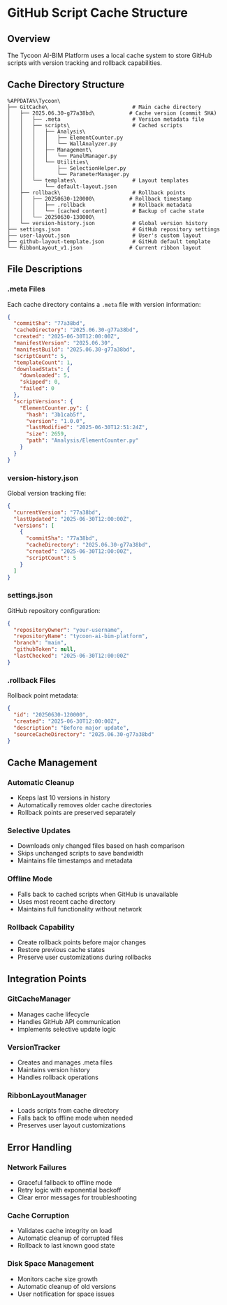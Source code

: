 # GitHub Script Cache Structure

## Overview
The Tycoon AI-BIM Platform uses a local cache system to store GitHub scripts with version tracking and rollback capabilities.

## Cache Directory Structure

```
%APPDATA%\Tycoon\
├── GitCache\                           # Main cache directory
│   ├── 2025.06.30-g77a38bd\           # Cache version (commit SHA)
│   │   ├── .meta                       # Version metadata file
│   │   ├── scripts\                    # Cached scripts
│   │   │   ├── Analysis\
│   │   │   │   ├── ElementCounter.py
│   │   │   │   └── WallAnalyzer.py
│   │   │   ├── Management\
│   │   │   │   └── PanelManager.py
│   │   │   └── Utilities\
│   │   │       ├── SelectionHelper.py
│   │   │       └── ParameterManager.py
│   │   └── templates\                  # Layout templates
│   │       └── default-layout.json
│   ├── rollback\                       # Rollback points
│   │   ├── 20250630-120000\           # Rollback timestamp
│   │   │   ├── .rollback               # Rollback metadata
│   │   │   └── [cached content]        # Backup of cache state
│   │   └── 20250630-130000\
│   └── version-history.json            # Global version history
├── settings.json                       # GitHub repository settings
├── user-layout.json                    # User's custom layout
├── github-layout-template.json         # GitHub default template
└── RibbonLayout_v1.json               # Current ribbon layout
```

## File Descriptions

### .meta Files
Each cache directory contains a `.meta` file with version information:
```json
{
  "commitSha": "77a38bd",
  "cacheDirectory": "2025.06.30-g77a38bd",
  "created": "2025-06-30T12:00:00Z",
  "manifestVersion": "2025.06.30",
  "manifestBuild": "2025.06.30-g77a38bd",
  "scriptCount": 5,
  "templateCount": 1,
  "downloadStats": {
    "downloaded": 5,
    "skipped": 0,
    "failed": 0
  },
  "scriptVersions": {
    "ElementCounter.py": {
      "hash": "3b1cab5f",
      "version": "1.0.0",
      "lastModified": "2025-06-30T12:51:24Z",
      "size": 2659,
      "path": "Analysis/ElementCounter.py"
    }
  }
}
```

### version-history.json
Global version tracking file:
```json
{
  "currentVersion": "77a38bd",
  "lastUpdated": "2025-06-30T12:00:00Z",
  "versions": [
    {
      "commitSha": "77a38bd",
      "cacheDirectory": "2025.06.30-g77a38bd",
      "created": "2025-06-30T12:00:00Z",
      "scriptCount": 5
    }
  ]
}
```

### settings.json
GitHub repository configuration:
```json
{
  "repositoryOwner": "your-username",
  "repositoryName": "tycoon-ai-bim-platform",
  "branch": "main",
  "githubToken": null,
  "lastChecked": "2025-06-30T12:00:00Z"
}
```

### .rollback Files
Rollback point metadata:
```json
{
  "id": "20250630-120000",
  "created": "2025-06-30T12:00:00Z",
  "description": "Before major update",
  "sourceCacheDirectory": "2025.06.30-g77a38bd"
}
```

## Cache Management

### Automatic Cleanup
- Keeps last 10 versions in history
- Automatically removes older cache directories
- Rollback points are preserved separately

### Selective Updates
- Downloads only changed files based on hash comparison
- Skips unchanged scripts to save bandwidth
- Maintains file timestamps and metadata

### Offline Mode
- Falls back to cached scripts when GitHub is unavailable
- Uses most recent cache directory
- Maintains full functionality without network

### Rollback Capability
- Create rollback points before major changes
- Restore previous cache states
- Preserve user customizations during rollbacks

## Integration Points

### GitCacheManager
- Manages cache lifecycle
- Handles GitHub API communication
- Implements selective update logic

### VersionTracker
- Creates and manages .meta files
- Maintains version history
- Handles rollback operations

### RibbonLayoutManager
- Loads scripts from cache directory
- Falls back to offline mode when needed
- Preserves user layout customizations

## Error Handling

### Network Failures
- Graceful fallback to offline mode
- Retry logic with exponential backoff
- Clear error messages for troubleshooting

### Cache Corruption
- Validates cache integrity on load
- Automatic cleanup of corrupted files
- Rollback to last known good state

### Disk Space Management
- Monitors cache size growth
- Automatic cleanup of old versions
- User notification for space issues
